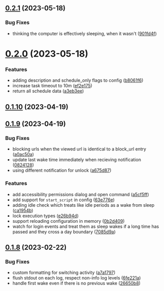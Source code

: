 ## [0.2.1](https://github.com/iloveitaly/hyper-focus/compare/v0.2.0...v0.2.1) (2023-05-18)


### Bug Fixes

* thinking the computer is effectively sleeping, when it wasn't ([901fd4f](https://github.com/iloveitaly/hyper-focus/commit/901fd4ff88eb71b7c1784e7d7346732ab2f62478))



# [0.2.0](https://github.com/iloveitaly/hyper-focus/compare/v0.1.10...v0.2.0) (2023-05-18)


### Features

* adding description and schedule_only flags to config ([b8061f6](https://github.com/iloveitaly/hyper-focus/commit/b8061f6b291352787d04c3aef99f2cfd759037ba))
* increase task timeout to 10m ([ef2e175](https://github.com/iloveitaly/hyper-focus/commit/ef2e175b0cbe3f0976d5d415e7f975f3bcdc5e7f))
* return all schedule data ([a3eb3ee](https://github.com/iloveitaly/hyper-focus/commit/a3eb3ee257c31c824e79cf6d5af891547c7fe67c))



## [0.1.10](https://github.com/iloveitaly/hyper-focus/compare/v0.1.9...v0.1.10) (2023-04-19)



## [0.1.9](https://github.com/iloveitaly/hyper-focus/compare/v0.1.8...v0.1.9) (2023-04-19)


### Bug Fixes

* blocking urls when the viewed url is identical to a block_url entry ([a0ac50a](https://github.com/iloveitaly/hyper-focus/commit/a0ac50a50e43a465d19a64e2222b3032fcb4836e))
* update last wake time immediately when recieving notification ([0824128](https://github.com/iloveitaly/hyper-focus/commit/0824128736f655460d01bab29232fed407762d96))
* using different notification for unlock ([a675d87](https://github.com/iloveitaly/hyper-focus/commit/a675d873c746976e90e001ebf03d2f3fef09a07a))


### Features

* add accessibility permissions dialog and open command ([a5cf5ff](https://github.com/iloveitaly/hyper-focus/commit/a5cf5ff1ffe86e19e4e1fa9c65924124c86c7854))
* add support for `start_script` in config ([63e776e](https://github.com/iloveitaly/hyper-focus/commit/63e776ea53fefb7ec92259ae26dceb4df4378508))
* adding idle check which treats like idle periods as a wake from sleep ([ca1954b](https://github.com/iloveitaly/hyper-focus/commit/ca1954b8f9fec54aacc8a642fdbd743fa7ef1dc6))
* lock execution types ([e26b94d](https://github.com/iloveitaly/hyper-focus/commit/e26b94d986b2b09413b3f39a9193f94de8b4d6c4))
* support reloading configuration in memory ([0b2d409](https://github.com/iloveitaly/hyper-focus/commit/0b2d409cac11988a490811cabd96a52274fe261e))
* watch for login events and treat them as sleep wakes if a long time has passed and they cross a day boundary ([7085d9a](https://github.com/iloveitaly/hyper-focus/commit/7085d9a94ec167e2fb265d9abf2566bdd5719a20))



## [0.1.8](https://github.com/iloveitaly/hyper-focus/compare/v0.1.7...v0.1.8) (2023-02-22)


### Bug Fixes

* custom formatting for switching activity ([a7a1797](https://github.com/iloveitaly/hyper-focus/commit/a7a17971c04d45a37a41d2b2c6ec11499727d8f5))
* flush stdout on each log, respect non-info log levels ([6fe221a](https://github.com/iloveitaly/hyper-focus/commit/6fe221a9354c9bf82b7baa24dfb7b43226d03914))
* handle first wake even if there is no previous wake ([26650b8](https://github.com/iloveitaly/hyper-focus/commit/26650b82d0a3c7bade22da5ced62f018ee94a243))



